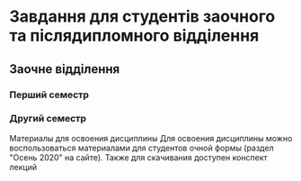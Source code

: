 # Завдання для студентів заочного та післядипломного відділення

## Заочне відділення

### Перший семестр

### Другий семестр

Материалы для освоения дисциплины
Для освоения дисциплины можно воспользоваться материалами для студентов очной формы (раздел "Осень 2020" на сайте). Также для скачивания доступен конспект лекций
